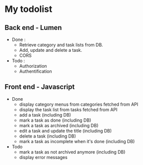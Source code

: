 # My todolist

## Back end - Lumen

- Done :
  - Retrieve category and task lists from DB.
  - Add, update and delete a task.
  - CORS
- Todo :
  - Authorization
  - Authentification

## Front end - Javascript

- Done
  - display category menus from categories fetched from API
  - display the task list from tasks fetched from API
  - add a task (including DB)
  - mark a task as done (including DB)
  - mark a task as archived (including DB)
  - edit a task and update the title (including DB)
  - delete a task (including DB)
  - mark a task as incomplete when it's done (including DB)
- Todo
  - mark a task as not archived anymore (including DB)
  - display error messages